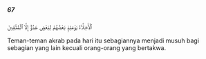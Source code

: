 ##### 67

<span class="ayah">ٱلْأَخِلَّآءُ يَوْمَئِذٍۭ بَعْضُهُمْ لِبَعْضٍ عَدُوٌّ إِلَّا ٱلْمُتَّقِينَ</span>

<span class="ayah_translation">Teman-teman akrab pada hari itu sebagiannya menjadi musuh bagi sebagian yang lain kecuali orang-orang yang bertakwa.</span>
